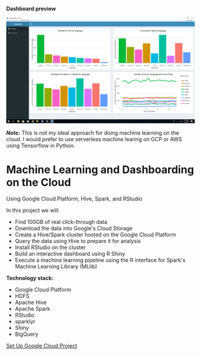 **Dashboard preview**

![Dashboard](https://github.com/matthewgoerg/hive-rstudio/blob/master/dashboard.png)

***Note:*** This is not my ideal approach for doing machine learning on the cloud. I would prefer to
use serverless machine learing on GCP or AWS using Tensorflow in Python.
 
# Machine Learning and Dashboarding on the Cloud

Using Google Cloud Platform, Hive, Spark, and RStudio

In this project we will:
- Find 100GB of real click-through data
- Download the data into Google's Cloud Storage
- Create a Hive/Spark cluster hosted on the Google Cloud Platform
- Query the data using Hive to prepare it for analysis
- Install RStudio on the cluster
- Build an interactive dashboard using R Shiny
- Execute a machine learning pipeline using the R interface for Spark's Machine Learning Library (MLlib)

**Technology stack:**

- Google Cloud Platform
- HDFS
- Apache Hive
- Apache Spark
- RStudio
- sparklyr
- Shiny
- BigQuery

[Set Up Google Cloud Project](https://github.com/matthewgoerg/hive-rstudio/blob/master/setup_gcp.md#set-up-gcp-project)